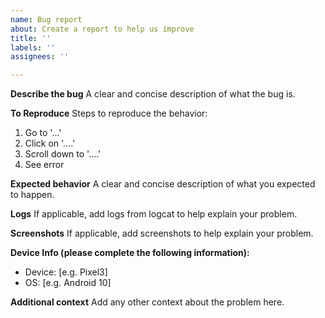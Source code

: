 ```yaml
---
name: Bug report
about: Create a report to help us improve
title: ''
labels: ''
assignees: ''

---
```


**Describe the bug**
A clear and concise description of what the bug is.

**To Reproduce**
Steps to reproduce the behavior:
1. Go to '...'
2. Click on '....'
3. Scroll down to '....'
4. See error

**Expected behavior**
A clear and concise description of what you expected to happen.

**Logs**
If applicable, add logs from logcat to help explain your problem.

**Screenshots**
If applicable, add screenshots to help explain your problem.

**Device Info (please complete the following information):**
 - Device: [e.g. Pixel3]
 - OS: [e.g. Android 10]

**Additional context**
Add any other context about the problem here.
